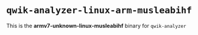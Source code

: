 # `qwik-analyzer-linux-arm-musleabihf`

This is the **armv7-unknown-linux-musleabihf** binary for `qwik-analyzer`

